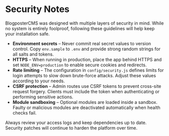 # Security Notes

BlogposterCMS was designed with multiple layers of security in mind. While no system is entirely foolproof, following these guidelines will help keep your installation safe.

- **Environment secrets** – Never commit real secret values to version control. Copy `env.sample` to `.env` and provide strong random strings for all salts and tokens.
- **HTTPS** – When running in production, place the app behind HTTPS and set `NODE_ENV=production` to enable secure cookies and redirects.
- **Rate limiting** – The configuration in `config/security.js` defines limits for login attempts to slow down brute-force attacks. Adjust these values according to your needs.
- **CSRF protection** – Admin routes use CSRF tokens to prevent cross-site request forgery. Clients must include the token when authenticating or performing sensitive actions.
- **Module sandboxing** – Optional modules are loaded inside a sandbox. Faulty or malicious modules are deactivated automatically when health checks fail.

Always review your access logs and keep dependencies up to date. Security patches will continue to harden the platform over time.
